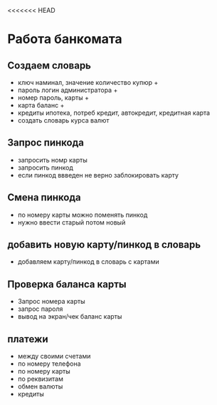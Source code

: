 <<<<<<< HEAD
# Работа банкомата 

## Создаем словарь 
* ключ наминал, значение количество купюр +
* пароль логин администратора +
* номер пароль, карты +
* карта баланс +
* кредиты ипотека, потреб кредит, автокредит, кредитная карта
* создать словарь курса валют

## Запрос пинкода
* запросить номр карты 
* запросить  пинкод
* если пинкод ввведен не верно заблокировать карту

## Смена пинкода
* по номеру карты можно поменять пинкод
* нужно ввести старый потом новый

## добавить новую карту/пинкод в словарь
* добавляем карту/пинкод в словарь с картами
  
## Проверка баланса карты
* Запрос номера карты
* запрос пароля
* вывод на экран/чек баланс карты

## платежи
* между своими счетами
* по номеру телефона
* по номеру карты
* по реквизитам
* обмен валюты
* кредиты
